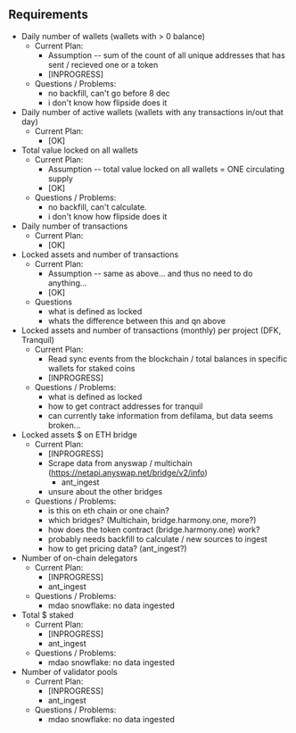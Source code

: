 ## Requirements
- Daily number of wallets (wallets with > 0 balance)
    - Current Plan:
        - Assumption -- sum of the count of all unique addresses that has sent / recieved one or a token
        - [INPROGRESS]
    - Questions / Problems:
        - no backfill, can't go before 8 dec
        - i don't know how flipside does it
- Daily number of active wallets (wallets with any transactions in/out that day)
    - Current Plan:
        - [OK]
- Total value locked on all wallets 
    - Current Plan:
        - Assumption -- total value locked on all wallets = ONE circulating supply
        - [OK]
    - Questions / Problems:
        - no backfill, can't calculate.
        - i don't know how flipside does it
- Daily number of transactions 
    - Current Plan:
        - [OK]
- Locked assets and number of transactions
    - Current Plan:
        - Assumption -- same as above... and thus no need to do anything...
        - [OK]
    - Questions
        - what is defined as locked
        - whats the difference between this and qn above
- Locked assets and number of transactions (monthly) per project (DFK, Tranquil) 
    - Current Plan:
        - Read sync events from the blockchain / total balances in specific wallets for staked coins
        - [INPROGRESS]
    - Questions / Problems:
        - what is defined as locked
        - how to get contract addresses for tranquil
        - can currently take information from defilama, but data seems broken...
- Locked assets $ on ETH bridge
    - Current Plan:
        - [INPROGRESS]
        - Scrape data from anyswap / multichain (<https://netapi.anyswap.net/bridge/v2/info>)
            - ant_ingest
        - unsure about the other bridges
    - Questions / Problems:
        - is this on eth chain or one chain?
        - which bridges? (Multichain, bridge.harmony.one, more?)
        - how does the token contract (bridge.harmony.one) work?
        - probably needs backfill to calculate / new sources to ingest
        - how to get pricing data? (ant_ingest?)
- Number of on-chain delegators
    - Current Plan:
        - [INPROGRESS]
        - ant_ingest
    - Questions / Problems:
        - mdao snowflake: no data ingested
- Total $ staked
    - Current Plan:
        - [INPROGRESS]
        - ant_ingest
    - Questions / Problems:
        - mdao snowflake: no data ingested
- Number of validator pools
    - Current Plan:
        - [INPROGRESS]
        - ant_ingest
    - Questions / Problems:
        - mdao snowflake: no data ingested
